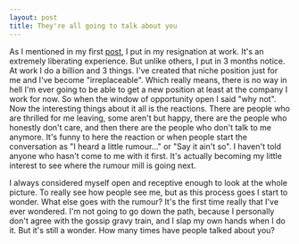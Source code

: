 ```yaml
---
layout: post
title: They're all going to talk about you
---
```

As I mentioned in my first [post](/new-leaf), I put in my resignation at work. It's an extremely liberating experience. But unlike others, I put in 3 months notice. At work I do a billion and 3 things. I've created that niche position just for me and I've become "irreplaceable". Which really means, there is no way in hell I'm ever going to be able to get a new position at least at the company I work for now. So when the window of opportunity open I said "why not". Now the interesting things about it all is the reactions. There are people who are thrilled for me leaving, some aren't but happy, there are the people who honestly don't care, and then there are the people who don't talk to me anymore. It's funny to here the reaction or when people start the conversation as "I heard a little rumour..." or "Say it ain't so". I haven't told anyone who hasn't come to me with it first. It's actually becoming my little interest to see where the rumour mill is going next.

I always considered myself open and receptive enough to look at the whole picture. To really see how people see me, but as this process goes I start to wonder. What else goes with the rumour? It's the first time really that I've ever wondered. I'm not going to go down the path, because I personally don't agree with the gossip gravy train, and I slap my own hands when I do it. But it's still a wonder. How many times have people talked about you?
